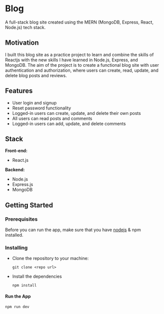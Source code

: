 # Blog

A full-stack blog site created using the MERN (MongoDB, Express, React, Node.js) tech stack.

## Motivation

I built this blog site as a practice project to learn and combine the skills of Reactjs with the new skills I have learned in Node.js, Express, and MongoDB. The aim of the project is to create a functional blog site with user authentication and authorization, where users can create, read, update, and delete blog posts and reviews.

## Features

- User login and signup
- Reset password functionality
- Logged-in users can create, update, and delete their own posts
- All users can read posts and comments
- Logged-in users can add, update, and delete comments


## Stack

**Front-end:**
- React.js

**Backend:**
- Node.js
- Express.js
- MongoDB

## Getting Started

### Prerequisites

Before you can run the app, make sure that you have [nodejs](https://nodejs.org) & npm installed.

### Installing

- Clone the repository to your machine:

  ```
  git clone <repo url>
  ```

- Install the dependencies

  ```
  npm install
  ```

#### Run the App

```
npm run dev
```
